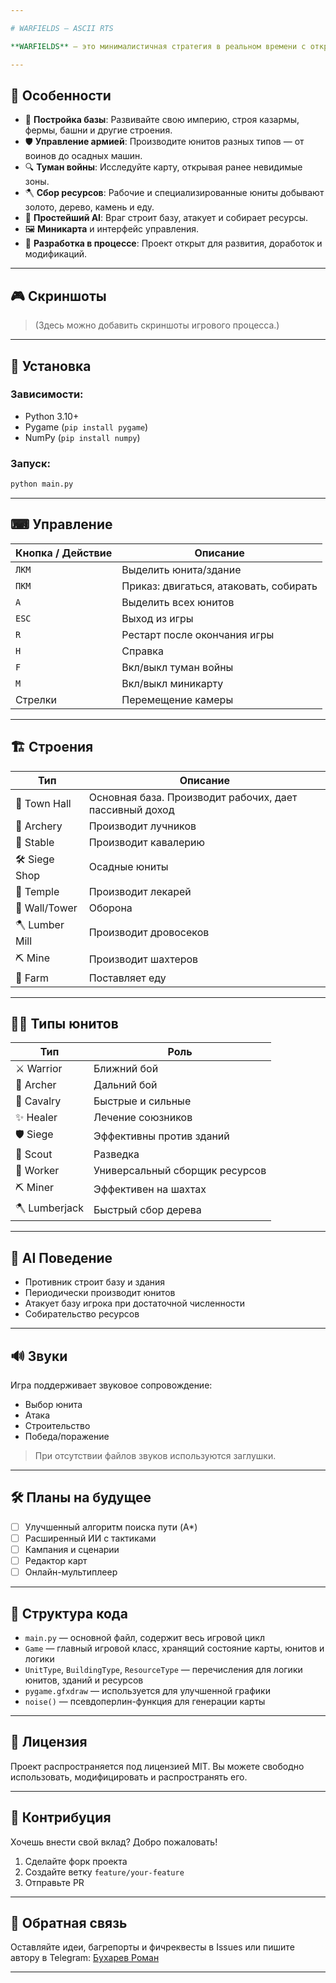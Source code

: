 ```yaml
---

# WARFIELDS – ASCII RTS

**WARFIELDS** — это минималистичная стратегия в реальном времени с открытым исходным кодом, разработанная на Python с использованием Pygame. Игра сочетает в себе элементы классических RTS и олдскульной визуальной эстетики, включая ASCII-обозначения юнитов и зданий.

---
```


## 🚀 Особенности

* 🧱 **Постройка базы**: Развивайте свою империю, строя казармы, фермы, башни и другие строения.
* 🛡️ **Управление армией**: Производите юнитов разных типов — от воинов до осадных машин.
* 🔍 **Туман войны**: Исследуйте карту, открывая ранее невидимые зоны.
* 🪓 **Сбор ресурсов**: Рабочие и специализированные юниты добывают золото, дерево, камень и еду.
* 🧠 **Простейший AI**: Враг строит базу, атакует и собирает ресурсы.
* 🖼️ **Миникарта** и интерфейс управления.
* 🧪 **Разработка в процессе**: Проект открыт для развития, доработок и модификаций.

---

## 🎮 Скриншоты

> (Здесь можно добавить скриншоты игрового процесса.)

---

## 💾 Установка

### Зависимости:

* Python 3.10+
* Pygame (`pip install pygame`)
* NumPy (`pip install numpy`)

### Запуск:

```bash
python main.py
```

---

## ⌨ Управление

| Кнопка / Действие | Описание                               |
| ----------------- | -------------------------------------- |
| `ЛКМ`             | Выделить юнита/здание                  |
| `ПКМ`             | Приказ: двигаться, атаковать, собирать |
| `A`               | Выделить всех юнитов                   |
| `ESC`             | Выход из игры                          |
| `R`               | Рестарт после окончания игры           |
| `H`               | Справка                                |
| `F`               | Вкл/выкл туман войны                   |
| `M`               | Вкл/выкл миникарту                     |
| Стрелки           | Перемещение камеры                     |

---

## 🏗️ Строения

| Тип            | Описание                                                |
| -------------- | ------------------------------------------------------- |
| 🏰 Town Hall   | Основная база. Производит рабочих, дает пассивный доход |
| 🏹 Archery     | Производит лучников                                     |
| 🏇 Stable      | Производит кавалерию                                    |
| 🛠 Siege Shop  | Осадные юниты                                           |
| 💒 Temple      | Производит лекарей                                      |
| 🧱 Wall/Tower  | Оборона                                                 |
| 🪓 Lumber Mill | Производит дровосеков                                   |
| ⛏ Mine         | Производит шахтеров                                     |
| 🌾 Farm        | Поставляет еду                                          |

---

## 🧍‍♂️ Типы юнитов

| Тип           | Роль                           |
| ------------- | ------------------------------ |
| ⚔ Warrior     | Ближний бой                    |
| 🏹 Archer     | Дальний бой                    |
| 🐎 Cavalry    | Быстрые и сильные              |
| ✨ Healer      | Лечение союзников              |
| 🛡 Siege      | Эффективны против зданий       |
| 👀 Scout      | Разведка                       |
| 👷 Worker     | Универсальный сборщик ресурсов |
| ⛏ Miner       | Эффективен на шахтах           |
| 🪓 Lumberjack | Быстрый сбор дерева            |

---

## 🧠 AI Поведение

* Противник строит базу и здания
* Периодически производит юнитов
* Атакует базу игрока при достаточной численности
* Собирательство ресурсов

---

## 🔊 Звуки

Игра поддерживает звуковое сопровождение:

* Выбор юнита
* Атака
* Строительство
* Победа/поражение

> При отсутствии файлов звуков используются заглушки.

---

## 🛠 Планы на будущее

* [ ] Улучшенный алгоритм поиска пути (A\*)
* [ ] Расширенный ИИ с тактиками
* [ ] Кампания и сценарии
* [ ] Редактор карт
* [ ] Онлайн-мультиплеер

---

## 📂 Структура кода

* `main.py` — основной файл, содержит весь игровой цикл
* `Game` — главный игровой класс, хранящий состояние карты, юнитов и логики
* `UnitType`, `BuildingType`, `ResourceType` — перечисления для логики юнитов, зданий и ресурсов
* `pygame.gfxdraw` — используется для улучшенной графики
* `noise()` — псевдоперлин-функция для генерации карты

---

## 📜 Лицензия

Проект распространяется под лицензией MIT. Вы можете свободно использовать, модифицировать и распространять его.

---

## 🤝 Контрибуция

Хочешь внести свой вклад? Добро пожаловать!

1. Сделайте форк проекта
2. Создайте ветку `feature/your-feature`
3. Отправьте PR

---

## 💬 Обратная связь

Оставляйте идеи, багрепорты и фичреквесты в Issues или пишите автору в Telegram: [Бухарев Роман](https://t.me/roman_bukharev)

---
